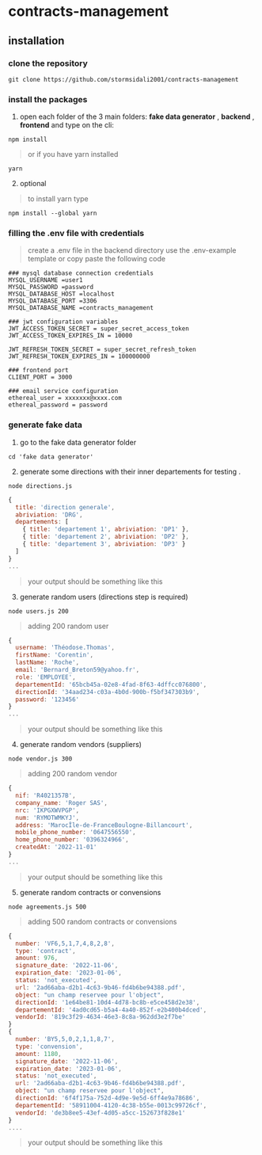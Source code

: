 # contracts-management
## installation
###  clone the repository
```
git clone https://github.com/stormsidali2001/contracts-management
```
### install the packages
1. open each folder of the 3 main folders: **fake data generator** , **backend** , **frontend** and type on the cli:
```
npm install
```
> or if you have yarn installed
```
yarn
```
2. optional
>to install yarn type
```
npm install --global yarn
```
### filling the .env file with credentials
> create a .env file in the backend directory 
> use the .env-example template or copy paste the following code
```.env
### mysql database connection credentials
MYSQL_USERNAME =user1   
MYSQL_PASSWORD =password
MYSQL_DATABASE_HOST =localhost
MYSQL_DATABASE_PORT =3306
MYSQL_DATABASE_NAME =contracts_management

### jwt configuration variables
JWT_ACCESS_TOKEN_SECRET = super_secret_access_token
JWT_ACCESS_TOKEN_EXPIRES_IN = 10000

JWT_REFRESH_TOKEN_SECRET = super_secret_refresh_token
JWT_REFRESH_TOKEN_EXPIRES_IN = 100000000

### frontend port
CLIENT_PORT = 3000

### email service configuration
ethereal_user = xxxxxxx@xxxx.com
ethereal_password = password
```
###  generate fake data 
1. go to the fake data generator folder
```
cd 'fake data generator'
```
2. generate some directions with their inner departements for testing .
```
node directions.js
```

```javascript
{
  title: 'direction generale',
  abriviation: 'DRG',
  departements: [
    { title: 'departement 1', abriviation: 'DP1' },
    { title: 'departement 2', abriviation: 'DP2' },
    { title: 'departement 3', abriviation: 'DP3' }
  ]
}
...
```
> your output should be something like this

3. generate random users (directions step is required)
```
node users.js 200
```
> adding 200 random user

```javascript
{
  username: 'Théodose.Thomas',
  firstName: 'Corentin',
  lastName: 'Roche',
  email: 'Bernard_Breton59@yahoo.fr',
  role: 'EMPLOYEE',
  departementId: '65bcb45a-02e8-4fad-8f63-4dffcc076800',
  directionId: '34aad234-c03a-4b0d-900b-f5bf347303b9',
  password: '123456'
}
...
```
> your output should be something like this

4. generate random vendors (suppliers)
```
node vendor.js 300
```
> adding 200 random vendor
```javascript
{
  nif: 'R4021357B',
  company_name: 'Roger SAS',
  nrc: 'IKPGXWVPGP',
  num: 'RYMOTWMKYJ',
  address: 'MarocÎle-de-FranceBoulogne-Billancourt',
  mobile_phone_number: '0647556550',
  home_phone_number: '0396324966',
  createdAt: '2022-11-01'
}
...
```
> your output should be something like this

5. generate random contracts or convensions
```
node agreements.js 500
```
> adding 500 random contracts or convensions

```javascript
{
  number: 'VF6,5,1,7,4,8,2,8',
  type: 'contract',
  amount: 976,
  signature_date: '2022-11-06',
  expiration_date: '2023-01-06',
  status: 'not_executed',
  url: '2ad66aba-d2b1-4c63-9b46-fd4b6be94388.pdf',
  object: "un champ reservee pour l'object",
  directionId: '1e64be81-10d4-4d78-bc8b-e5ce458d2e38',
  departementId: '4ad0cd65-b5a4-4a40-852f-e2b400b4dced',
  vendorId: '819c3f29-4634-46e3-8c8a-962dd3e2f7be'
}
{
  number: 'BY5,5,0,2,1,1,8,7',
  type: 'convension',
  amount: 1180,
  signature_date: '2022-11-06',
  expiration_date: '2023-01-06',
  status: 'not_executed',
  url: '2ad66aba-d2b1-4c63-9b46-fd4b6be94388.pdf',
  object: "un champ reservee pour l'object",
  directionId: '6f4f175a-752d-4d9e-9e5d-6ff4e9a78686',
  departementId: '58911004-4120-4c38-b55e-0013c99726cf',
  vendorId: 'de3b8ee5-43ef-4d05-a5cc-152673f828e1'
}
....
```
> your output should be something like this



